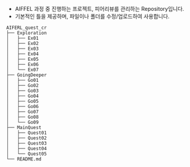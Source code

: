 * AIFFEL 과정 중 진행하는 프로젝트, 피어리뷰를 관리하는 Repository입니다.
* 기본적인 틀을 제공하며, 파일이나 폴더를 수정/업로드하여 사용합니다.
```
AIFERL_quest_cr
├── Exploration
│   ├── Ex01
│   ├── Ex02
│   ├── Ex03
│   ├── Ex04
│   ├── Ex05
│   ├── Ex06
│   └── Ex07
├── GoingDeeper
│   ├── Go01
│   ├── Go02
│   ├── Go03
│   ├── Go04
│   ├── Go05
│   ├── Go06
│   ├── Go07
│   ├── Go08
│   └── Go09
├── MainQuest
│   ├── Quest01
│   ├── Quest02
│   ├── Quest03
│   ├── Quest04
│   └── Quest05
└── README.md
```